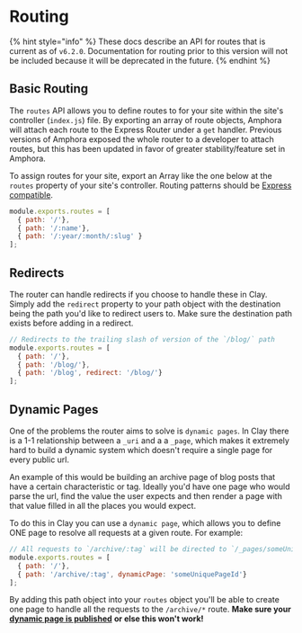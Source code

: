 # Routing

{% hint style="info" %}
These docs describe an API for routes that is current as of `v6.2.0`. Documentation for routing prior to this version will not be included because it will be deprecated in the future.
{% endhint %}

## Basic Routing

The `routes` API allows you to define routes to for your site within the site's controller \(`index.js`\) file. By exporting an array of route objects, Amphora will attach each route to the Express Router under a `get` handler. Previous versions of Amphora exposed the whole router to a developer to attach routes, but this has been updated in favor of greater stability/feature set in Amphora.

To assign routes for your site, export an Array like the one below at the `routes` property of your site's controller. Routing patterns should be [Express compatible](https://expressjs.com/en/guide/routing.html#route-paths).

```javascript
module.exports.routes = [
  { path: '/'},
  { path: '/:name'},
  { path: '/:year/:month/:slug' }
];
```

## Redirects

The router can handle redirects if you choose to handle these in Clay. Simply add the `redirect` property to your path object with the destination being the path you'd like to redirect users to. Make sure the destination path exists before adding in a redirect.

```javascript
// Redirects to the trailing slash of version of the `/blog/` path
module.exports.routes = [
  { path: '/'},
  { path: '/blog/'},
  { path: '/blog', redirect: '/blog/'}
];
```

## Dynamic Pages

One of the problems the router aims to solve is `dynamic pages`. In Clay there is a 1-1 relationship between a `_uri` and a a `_page`, which makes it extremely hard to build a dynamic system which doesn't require a single page for every public url.

An example of this would be building an archive page of blog posts that have a certain characteristic or tag. Ideally you'd have one page who would parse the url, find the value the user expects and then render a page with that value filled in all the places you would expect.

To do this in Clay you can use a `dynamic page`, which allows you to define ONE page to resolve all requests at a given route. For example:

```javascript
// All requests to `/archive/:tag` will be directed to `/_pages/someUniquePageId`
module.exports.routes = [
  { path: '/'},
  { path: '/archive/:tag', dynamicPage: 'someUniquePageId'}
];
```

By adding this path object into your `routes` object you'll be able to create one page to handle all the requests to the `/archive/*` route. **Make sure your** [**dynamic page is published**](publishing.md#dynamic-pages--publishing) **or else this won't work!**
